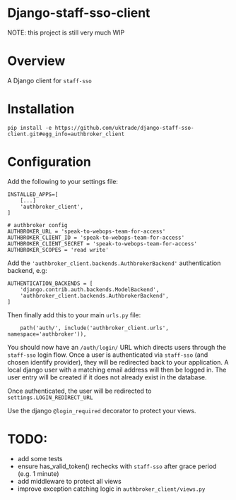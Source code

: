 # Django-staff-sso-client

NOTE: this project is still very much WIP

# Overview

A Django client for `staff-sso`

# Installation

`pip install -e https://github.com/uktrade/django-staff-sso-client.git#egg_info=authbroker_client`

# Configuration

Add the following to your settings file:

```
INSTALLED_APPS=[
    [...]
    'authbroker_client',
]
```

```
# authbroker config
AUTHBROKER_URL = 'speak-to-webops-team-for-access'
AUTHBROKER_CLIENT_ID = 'speak-to-webops-team-for-access'
AUTHBROKER_CLIENT_SECRET = 'speak-to-webops-team-for-access'
AUTHBROKER_SCOPES = 'read write'
```

Add the `'authbroker_client.backends.AuthbrokerBackend'` authentication backend, e.g:

```
AUTHENTICATION_BACKENDS = [
    'django.contrib.auth.backends.ModelBackend',
    'authbroker_client.backends.AuthbrokerBackend',
]
```

Then finally add this to your main `urls.py` file:

`    path('auth/', include('authbroker_client.urls', namespace='authbroker')),`


You should now have an `/auth/login/` URL which directs users through the `staff-sso` login flow. Once a user is
authenticated via `staff-sso` (and chosen identify provider), they will be redirected back to your application.
A local django user with a matching email address will then be logged in. The user entry will be created if it does
not already exist in the database.

Once authenticated, the user will be redirected to `settings.LOGIN_REDIRECT_URL`

Use the django `@login_required` decorator to protect your views.

# TODO:

* add some tests
* ensure has_valid_token() rechecks with `staff-sso` after grace period (e.g. 1 minute)
* add middleware to protect all views
* improve exception catching logic in `authbroker_client/views.py`
